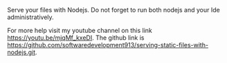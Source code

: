 Serve your files with Nodejs.
Do not forget to run both nodejs and your Ide administratively.

For more help visit my youtube channel on this link https://youtu.be/mjqMf_kxeDI.
The github link is https://github.com/softwaredevelopment913/serving-static-files-with-nodejs.git.

